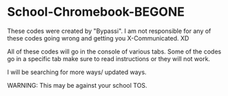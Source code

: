 # School-Chromebook-BEGONE
These codes were created by "Bypassi". I am not responsible for any of these codes going wrong and getting you X-Communicated.  XD

All of these codes will go in the console of various tabs. Some of the codes go in a specific tab make sure to read instructions or they will not work.

I will be searching for more ways/ updated ways.

WARNING:
This may be against your school TOS.
